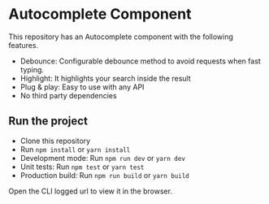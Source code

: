 # Autocomplete Component

This repository has an Autocomplete component with the following features.

- Debounce: Configurable debounce method to avoid requests when fast typing.
- Highlight: It highlights your search inside the result
- Plug & play: Easy to use with any API
- No third party dependencies

## Run the project

- Clone this repository
- Run `npm install` or `yarn install`
- Development mode: Run `npm run dev` or `yarn dev`
- Unit tests: Run `npm test` or `yarn test`
- Production build: Run `npm run build` or `yarn build`

Open the CLI logged url to view it in the browser.
